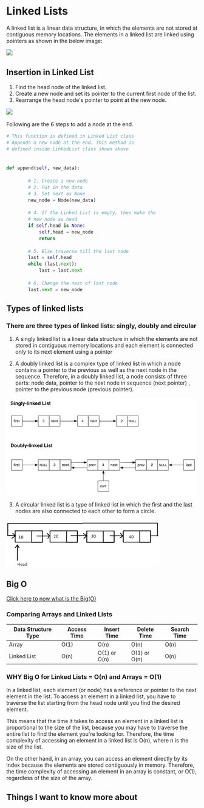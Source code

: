# Linked Lists

A linked list is a linear data structure, in which the elements are not stored at contiguous memory locations. The elements in a linked list are linked using pointers as shown in the below image:

![](https://miro.medium.com/v2/resize:fit:720/format:webp/1*hk2vLhF9CK94grEu93pzLQ.png) 

## Insertion in Linked List
1. Find the head node of the linked list.
2. Create a new node and set its pointer to the current first node of the list.
3. Rearrange the head node's pointer to point at the new node.

![](https://cdn.procoding.org/datastructures/linkedlist/singly-linked-list/singly-linked-list-insert-at-end.gif) 

Following are the 6 steps to add a node at the end.

```python
# This function is defined in Linked List class
# Appends a new node at the end. This method is
# defined inside LinkedList class shown above


def append(self, new_data):

		# 1. Create a new node
		# 2. Put in the data
		# 3. Set next as None
		new_node = Node(new_data)

		# 4. If the Linked List is empty, then make the
		# new node as head
		if self.head is None:
			self.head = new_node
			return

		# 5. Else traverse till the last node
		last = self.head
		while (last.next):
			last = last.next

		# 6. Change the next of last node
		last.next = new_node

```
## Types of linked lists

### There are three types of linked lists: singly, doubly and circular

1. A singly linked list is a linear data structure in which the elements are not stored in contiguous memory locations and each element is connected only to its next element using a pointer

2. A doubly linked list is a complex type of linked list in which a node contains a pointer to the previous as well as the next node in the sequence. Therefore, in a doubly linked list, a node consists of three parts: node data, pointer to the next node in sequence (next pointer) , pointer to the previous node (previous pointer).

![](../img/linked%20list%20-%20singly%20and%20doubly.png) 

3. A circular linked list is a type of linked list in which the first and the last nodes are also connected to each other to form a circle.

![](../img/circular%20linked%20list.png)

## Big O

 [Click here to now what is the Big(O)](../ReadClass01/README.md) 


 ### Comparing Arrays and Linked Lists

 | Data Structure Type | Access Time | Insert Time | Delete Time | Search Time |
|---------------------|-------------|-------------|-------------|-------------|
| Array               | O(1)        | O(n)        | O(n)        | O(n)        |
| Linked List         | O(n)        | O(1) or O(n)| O(1) or O(n)| O(n)        |


### WHY Big O for Linked Lists = O(n) and Arrays = O(1)

In a linked list, each element (or node) has a reference or pointer to the next element in the list. To access an element in a linked list, you have to traverse the list starting from the head node until you find the desired element.

This means that the time it takes to access an element in a linked list is proportional to the size of the list, because you may have to traverse the entire list to find the element you're looking for. Therefore, the time complexity of accessing an element in a linked list is O(n), where n is the size of the list.

On the other hand, in an array, you can access an element directly by its index because the elements are stored contiguously in memory. Therefore, the time complexity of accessing an element in an array is constant, or O(1), regardless of the size of the array.


## Things I want to know more about